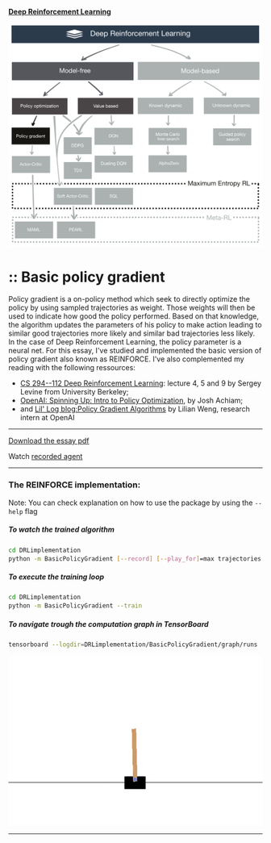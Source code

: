 [**Deep Reinforcement Learning**](https://github.com/RedLeader962/LectureDirigeDRLimplementation/tree/master)

![TaxonomyPolicyGradient](./visual/TaxonomyPGgithub.png) 

# :: Basic policy gradient
Policy gradient is a on-policy method which seek to directly optimize the policy  by using sampled trajectories as weight. Those weights will then be used to indicate how good the policy performed. Based on that knowledge, the algorithm updates the parameters of his policy to make action leading to similar good trajectories more likely and similar bad trajectories less likely. In the case of Deep Reinforcement Learning, the policy parameter is a neural net. For this essay, I've studied and implemented the basic version of policy gradient also known as REINFORCE. I've also complemented my reading with the following ressources:

- [CS 294--112 Deep Reinforcement Learning](http://rail.eecs.berkeley.edu/deeprlcourse-fa18/): lecture 4, 5 and 9 by Sergey Levine from University Berkeley;
- [OpenAI: Spinning Up: Intro to Policy Optimization](https://spinningup.openai.com/en/latest/spinningup/rl_intro3.html), by Josh Achiam;
- and [Lil' Log blog:Policy Gradient Algorithms](https://lilianweng.github.io/lil-log/2018/04/08/policy-gradient-algorithms.html) by Lilian Weng, research intern at OpenAI

---
[Download the essay pdf](https://github.com/RedLeader962/LectureDirigeDRLimplementation/raw/master/Policy_gradient_LucCoupal_v1-1.pdf) 



Watch [recorded agent](../../video/REINFORCE_video) 

---

### The REINFORCE implementation:
Note: You can check explanation on how to use the package by using the `--help` flag

##### To watch the trained algorithm 

```bash
cd DRLimplementation
python -m BasicPolicyGradient [--record] [--play_for]=max trajectories (default=10)  
```

##### To execute the training loop
```bash
cd DRLimplementation
python -m BasicPolicyGradient --train
```


##### To navigate trough the computation graph in TensorBoard
```bash
tensorboard --logdir=DRLimplementation/BasicPolicyGradient/graph/runs
```

![Trained agent in action](../../video/REINFORCE_video/REINFORCE_agent_cartpole_2.gif)


---
